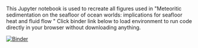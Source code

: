 This Jupyter notebook is used to recreate all figures used in "Meteoritic sedimentation on the seafloor of ocean worlds: implications for seafloor heat and fluid flow " Click binder link below to load environment to run code directly in your browser without downloading anything.

[![Binder](https://mybinder.org/badge_logo.svg)](https://mybinder.org/v2/gh/tectonic-hydrology/OW_seds/HEAD)
